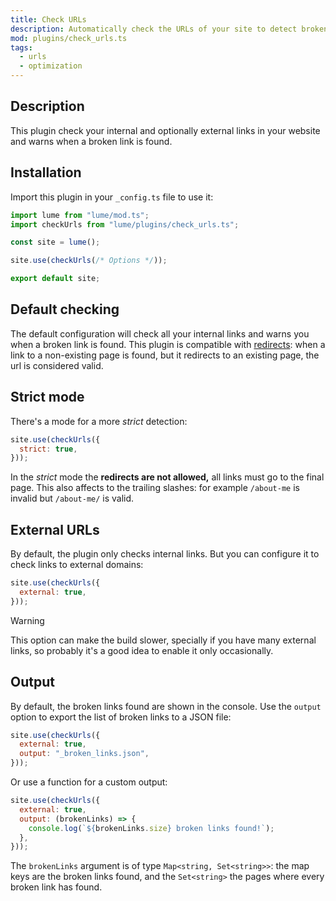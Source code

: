```yaml
---
title: Check URLs
description: Automatically check the URLs of your site to detect broken links
mod: plugins/check_urls.ts
tags:
  - urls
  - optimization
---
```


## Description

This plugin check your internal and optionally external links in your website
and warns when a broken link is found.

## Installation

Import this plugin in your `_config.ts` file to use it:

```js
import lume from "lume/mod.ts";
import checkUrls from "lume/plugins/check_urls.ts";

const site = lume();

site.use(checkUrls(/* Options */));

export default site;
```

## Default checking

The default configuration will check all your internal links and warns you when
a broken link is found. This plugin is compatible with
[redirects](./redirects.md): when a link to a non-existing page is found, but it
redirects to an existing page, the url is considered valid.

## Strict mode

There's a mode for a more _strict_ detection:

```js
site.use(checkUrls({
  strict: true,
}));
```

In the _strict_ mode the **redirects are not allowed,** all links must go to the
final page. This also affects to the trailing slashes: for example `/about-me`
is invalid but `/about-me/` is valid.

## External URLs

By default, the plugin only checks internal links. But you can configure it to
check links to external domains:

```js
site.use(checkUrls({
  external: true,
}));
```

> [!warning]
>
> This option can make the build slower, specially if you have many external
> links, so probably it's a good idea to enable it only occasionally.

## Output

By default, the broken links found are shown in the console. Use the `output`
option to export the list of broken links to a JSON file:

```js
site.use(checkUrls({
  external: true,
  output: "_broken_links.json",
}));
```

Or use a function for a custom output:

```js
site.use(checkUrls({
  external: true,
  output: (brokenLinks) => {
    console.log(`${brokenLinks.size} broken links found!`);
  },
}));
```

The `brokenLinks` argument is of type `Map<string, Set<string>>`: the map keys
are the broken links found, and the `Set<string>` the pages where every broken
link has found.
